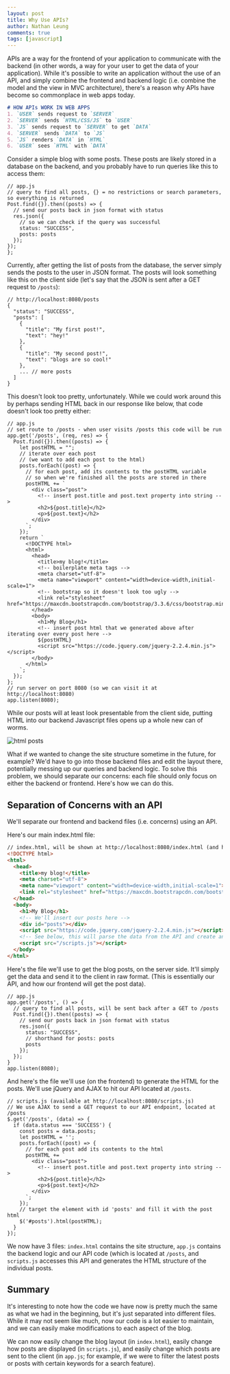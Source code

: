 ```yaml
---
layout: post
title: Why Use APIs?
author: Nathan Leung
comments: true
tags: [javascript]
---
```


APIs are a way for the frontend of your application to communicate with the backend (in other words, a way for your user to get the data of your application). While it's possible to write an application without the use of an API, and simply combine the frontend and backend logic (i.e. combine the model and the view in MVC architecture), there's a reason why APIs have become so commonplace in web apps today.

```md
# HOW APIs WORK IN WEB APPS
1. `USER` sends request to `SERVER`
2. `SERVER` sends `HTML/CSS/JS` to `USER`
3. `JS` sends request to `SERVER` to get `DATA`
4. `SERVER` sends `DATA` to `JS`
5. `JS` renders `DATA` in `HTML`
6. `USER` sees `HTML` with `DATA`
```

Consider a simple blog with some posts. These posts are likely stored in a database on the backend, and you probably have to run queries like this to access them:

```es6
// app.js
// query to find all posts, {} = no restrictions or search parameters, so everything is returned
Post.find({}).then((posts) => {
  // send our posts back in json format with status
  res.json({
    // so we can check if the query was successful
    status: "SUCCESS",
    posts: posts
  });
});
};
```

Currently, after getting the list of posts from the database, the server simply sends the posts to the user in JSON format. The posts will look something like this on the client side (let's say that the JSON is sent after a GET request to `/posts`):

```es6
// http://localhost:8080/posts
{
  "status": "SUCCESS",
  "posts": [
    {
      "title": "My first post!",
      "text": "hey!"
    },
    {
      "title": "My second post!",
      "text": "blogs are so cool!"
    },
    ... // more posts
  ]
}
```

This doesn't look too pretty, unfortunately. While we could work around this by perhaps sending HTML back in our response like below, that code doesn't look too pretty either:

```es6
// app.js
// set route to /posts - when user visits /posts this code will be run
app.get('/posts', (req, res) => {
  Post.find({}).then((posts) => {
    let postHTML = "";
    // iterate over each post
    // (we want to add each post to the html)
    posts.forEach((post) => {
      // for each post, add its contents to the postHTML variable
      // so when we're finished all the posts are stored in there
      postHTML += `
        <div class="post">
          <!-- insert post.title and post.text property into string -->
          <h2>${post.title}</h2>
          <p>${post.text}</h2>
        </div>
      `;
    });
    return `
      <!DOCTYPE html>
      <html>
        <head>
          <title>my blog!</title>
          <!-- boilerplate meta tags -->
          <meta charset="utf-8">
          <meta name="viewport" content="width=device-width,initial-scale=1">
          <!-- bootstrap so it doesn't look too ugly -->
          <link rel="stylesheet" href="https://maxcdn.bootstrapcdn.com/bootstrap/3.3.6/css/bootstrap.min.css">
        </head>
        <body>
          <h1>My Blog</h1>
          <!-- insert post html that we generated above after iterating over every post here -->
          ${postHTML}
          <script src="https://code.jquery.com/jquery-2.2.4.min.js"></script>
        </body>
      </html>
    `;
  });
};
// run server on port 8080 (so we can visit it at http://localhost:8080)
app.listen(8080);
```

While our posts will at least look presentable from the client side, putting HTML into our backend Javascript files opens up a whole new can of worms.

![html posts](https://i.imgur.com/xMRPEv3.png?1)

What if we wanted to change the site structure sometime in the future, for example? We'd have to go into those backend files and edit the layout there, potentially messing up our queries and backend logic. To solve this problem, we should separate our concerns: each file should only focus on either the backend or frontend. Here's how we can do this.

## Separation of Concerns with an API

We'll separate our frontend and backend files (i.e. concerns) using an API.

Here's our main index.html file:

```html
// index.html, will be shown at http://localhost:8080/index.html (and http://localhost:8080/ too!)
<!DOCTYPE html>
<html>
  <head>
    <title>my blog!</title>
    <meta charset="utf-8">
    <meta name="viewport" content="width=device-width,initial-scale=1">
    <link rel="stylesheet" href="https://maxcdn.bootstrapcdn.com/bootstrap/3.3.6/css/bootstrap.min.css">
  </head>
  <body>
    <h1>My Blog</h1>
    <!-- We'll insert our posts here -->
    <div id="posts"></div>
    <script src="https://code.jquery.com/jquery-2.2.4.min.js"></script>
    <!-- See below, this will parse the data from the API and create an HTML list of our posts -->
    <script src="/scripts.js"></script>
  </body>
</html>
```

Here's the file we'll use to get the blog posts, on the server side. It'll simply get the data and send it to the client in raw format. (This is essentially our API, and how our frontend will get the post data).

```es6
// app.js
app.get('/posts', () => {
  // query to find all posts, will be sent back after a GET to /posts
  Post.find({}).then((posts) => {
    // send our posts back in json format with status
    res.json({
      status: "SUCCESS",
      // shorthand for posts: posts
      posts
    });
  });
}
app.listen(8080);
```

And here's the file we'll use (on the frontend) to generate the HTML for the posts. We'll use jQuery and AJAX to hit our API located at `/posts`.

```es6
// scripts.js (available at http://localhost:8080/scripts.js)
// We use AJAX to send a GET request to our API endpoint, located at /posts
$.get('/posts', (data) => {
  if (data.status === 'SUCCESS') {
    const posts = data.posts;
    let postHTML = '';
    posts.forEach((post) => {
      // for each post add its contents to the html
      postHTML += `
        <div class="post">
          <!-- insert post.title and post.text property into string -->
          <h2>${post.title}</h2>
          <p>${post.text}</h2>
        </div>
      `;
    });
    // target the element with id 'posts' and fill it with the post html
    $('#posts').html(postHTML);
  }
});
```

We now have 3 files: `index.html` contains the site structure, `app.js` contains the backend logic and our API code (which is located at `/posts`, and `scripts.js` accesses this API and generates the HTML structure of the individual posts.

## Summary

It's interesting to note how the code we have now is pretty much the same as what we had in the beginning, but it's just separated into different files. While it may not seem like much, now our code is a lot easier to maintain, and we can easily make modifications to each aspect of the blog.

We can now easily change the blog layout (in `index.html`), easily change how posts are displayed (in `scripts.js`), and easily change which posts are sent to the client (in `app.js`; for example, if we were to filter the latest posts or posts with certain keywords for a search feature).
